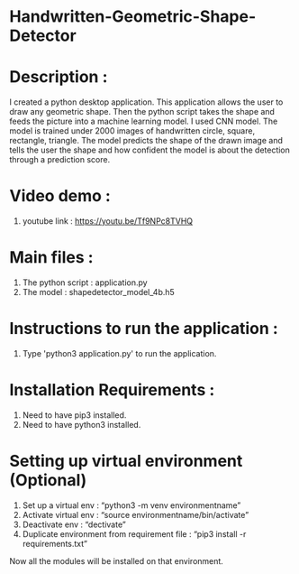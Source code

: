 # Handwritten-Geometric-Shape-Detector

# Description :

I created a python desktop application. This application allows the user to draw any geometric shape. Then the python script takes the shape and feeds the picture into a machine learning model. I used CNN model. The model is trained under 2000 images of handwritten circle, square, rectangle, triangle. The model predicts the shape of the drawn image and tells the user the shape and how confident the model is about the detection through a prediction score.

# Video demo :

1. youtube link : https://youtu.be/Tf9NPc8TVHQ

# Main files :

1. The python script : application.py
2. The model : shapedetector_model_4b.h5

# Instructions to run the application :

1. Type 'python3 application.py' to run the application.

# Installation Requirements :

1. Need to have pip3 installed.
2. Need to have python3 installed.

# Setting up virtual environment (Optional)

1. Set up a virtual env : “python3 -m venv environmentname”
2. Activate virtual env : “source environmentname/bin/activate”
3. Deactivate env : “dectivate”
4. Duplicate environment from requirement file : “pip3 install -r requirements.txt”

Now all the modules will be installed on that environment.
